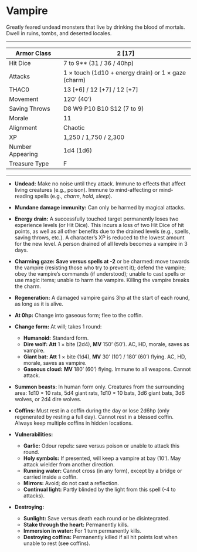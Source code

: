 # Vampire

Greatly feared undead monsters that live by drinking the blood of mortals. Dwell in ruins, tombs, and deserted locales.

------

| Armor Class     | 2 [17]                                              |
| ---------------- | --------------------------------------------------- |
| Hit Dice         | 7 to 9** (31 / 36 / 40hp)                           |
| Attacks          | 1 × touch (1d10 + energy drain) or 1 × gaze (charm) |
| THAC0            | 13 [+6] / 12 [+7] / 12 [+7]                         |
| Movement         | 120’ (40’)                                          |
| Saving Throws    | D8 W9 P10 B10 S12 (7 to 9)                          |
| Morale           | 11                                                  |
| Alignment        | Chaotic                                             |
| XP               | 1,250 / 1,750 / 2,300                               |
| Number Appearing | 1d4 (1d6)                                           |
| Treasure Type    | F                                                   |

------

- **Undead:** Make no noise until they attack. Immune to effects that affect living creatures (e.g., poison). Immune to mind-affecting or mind-reading spells (e.g., *charm*, *hold*, *sleep*).

- **Mundane damage immunity:** Can only be harmed by magical attacks.

- **Energy drain:** A successfully touched target permanently loses two experience levels (or Hit Dice). This incurs a loss of two Hit Dice of hit points, as well as all other benefits due to the drained levels (e.g., spells, saving throws, etc.). A character’s XP is reduced to the lowest amount for the new level. A person drained of all levels becomes a vampire in 3 days.

- **Charming gaze:** **Save versus spells at -2** or be charmed: move towards the vampire (resisting those who try to prevent it); defend the vampire; obey the vampire’s commands (if understood); unable to cast spells or use magic items; unable to harm the vampire. Killing the vampire breaks the charm.

- **Regeneration:** A damaged vampire gains 3hp at the start of each round, as long as it is alive.

- **At 0hp:** Change into gaseous form; flee to the coffin.

- **Change form:** At will; takes 1 round:

  - **Humanoid:** Standard form.
  - **Dire wolf:** **Att** 1 × bite (2d4), **MV** 150’ (50’). AC, HD, morale, saves as vampire.
  - **Giant bat:** **Att** 1 × bite (1d4), **MV** 30’ (10’) / 180’ (60’) flying. AC, HD, morale, saves as vampire.
  - **Gaseous cloud:** **MV** 180’ (60’) flying. Immune to all weapons. Cannot attack.

- **Summon beasts:** In human form only. Creatures from the surrounding area: 1d10 × 10 rats, 5d4 giant rats, 1d10 × 10 bats, 3d6 giant bats, 3d6 wolves, or 2d4 dire wolves.

- **Coffins:** Must rest in a coffin during the day or lose 2d6hp (only regenerated by resting a full day). Cannot rest in a blessed coffin. Always keep multiple coffins in hidden locations.

- **Vulnerabilities:**

  - **Garlic:** Odour repels: save versus poison or unable to attack this round.
  - **Holy symbols:** If presented, will keep a vampire at bay (10’). May attack wielder from another direction.
  - **Running water:** Cannot cross (in any form), except by a bridge or carried inside a coffin.
  - **Mirrors:** Avoid; do not cast a reflection.
  - **Continual light:** Partly blinded by the light from this spell (-4 to attacks).

- **Destroying:**

  - **Sunlight:** Save versus death each round or be disintegrated.
  - **Stake through the heart:** Permanently kills.
  - **Immersion in water:** For 1 turn permanently kills.
  - **Destroying coffins:** Permanently killed if all hit points lost when unable to rest (see coffins).